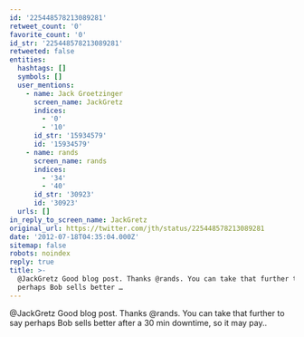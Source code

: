 ```yaml
---
id: '225448578213089281'
retweet_count: '0'
favorite_count: '0'
id_str: '225448578213089281'
retweeted: false
entities:
  hashtags: []
  symbols: []
  user_mentions:
    - name: Jack Groetzinger
      screen_name: JackGretz
      indices:
        - '0'
        - '10'
      id_str: '15934579'
      id: '15934579'
    - name: rands
      screen_name: rands
      indices:
        - '34'
        - '40'
      id_str: '30923'
      id: '30923'
  urls: []
in_reply_to_screen_name: JackGretz
original_url: https://twitter.com/jth/status/225448578213089281
date: '2012-07-18T04:35:04.000Z'
sitemap: false
robots: noindex
reply: true
title: >-
  @JackGretz Good blog post. Thanks @rands. You can take that further to say
  perhaps Bob sells better …
---
```


@JackGretz Good blog post. Thanks @rands. You can take that further to say perhaps Bob sells better after a 30 min downtime, so it may pay..